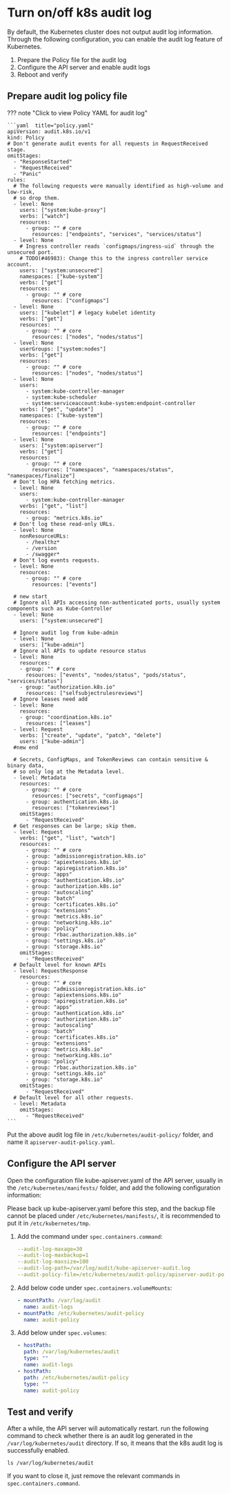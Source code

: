 # Turn on/off k8s audit log

By default, the Kubernetes cluster does not output audit log information. Through the following configuration, you can enable the audit log feature of Kubernetes.

1. Prepare the Policy file for the audit log
2. Configure the API server and enable audit logs
3. Reboot and verify

## Prepare audit log policy file

??? note "Click to view Policy YAML for audit log"

    ```yaml  title="policy.yaml"
    apiVersion: audit.k8s.io/v1
    kind: Policy
    # Don't generate audit events for all requests in RequestReceived stage.
    omitStages:
      - "ResponseStarted"
      - "RequestReceived"
      - "Panic"
    rules:
      # The following requests were manually identified as high-volume and low-risk,
      # so drop them.
      - level: None
        users: ["system:kube-proxy"]
        verbs: ["watch"]
        resources:
          - group: "" # core
            resources: ["endpoints", "services", "services/status"]
      - level: None
        # Ingress controller reads `configmaps/ingress-uid` through the unsecured port.
        # TODO(#46983): Change this to the ingress controller service account.
        users: ["system:unsecured"]
        namespaces: ["kube-system"]
        verbs: ["get"]
        resources:
          - group: "" # core
            resources: ["configmaps"]
      - level: None
        users: ["kubelet"] # legacy kubelet identity
        verbs: ["get"]
        resources:
          - group: "" # core
            resources: ["nodes", "nodes/status"]
      - level: None
        userGroups: ["system:nodes"]
        verbs: ["get"]
        resources:
          - group: "" # core
            resources: ["nodes", "nodes/status"]
      - level: None
        users:
          - system:kube-controller-manager
          - system:kube-scheduler
          - system:serviceaccount:kube-system:endpoint-controller
        verbs: ["get", "update"]
        namespaces: ["kube-system"]
        resources:
          - group: "" # core
            resources: ["endpoints"]
      - level: None
        users: ["system:apiserver"]
        verbs: ["get"]
        resources:
          - group: "" # core
            resources: ["namespaces", "namespaces/status", "namespaces/finalize"]
      # Don't log HPA fetching metrics.
      - level: None
        users:
          - system:kube-controller-manager
        verbs: ["get", "list"]
        resources:
          - group: "metrics.k8s.io"
      # Don't log these read-only URLs.
      - level: None
        nonResourceURLs:
          - /healthz*
          - /version
          - /swagger*
      # Don't log events requests.
      - level: None
        resources:
          - group: "" # core
            resources: ["events"]

      # new start
      # Ignore all APIs accessing non-authenticated ports, usually system components such as Kube-Controller
      - level: None
        users: ["system:unsecured"]

      # Ignore audit log from kube-admin
      - level: None
        users: ["kube-admin"]
      # Ignore all APIs to update resource status
      - level: None
        resources:
        - group: "" # core
          resources: ["events", "nodes/status", "pods/status", "services/status"]
        - group: "authorization.k8s.io"
          resources: ["selfsubjectrulesreviews"]
      # Ignore leases need add
      - level: None
        resources:
        - group: "coordination.k8s.io"
          resources: ["leases"]
      - level: Request
        verbs: ["create", "update", "patch", "delete"]
        users: ["kube-admin"]
      #new end

      # Secrets, ConfigMaps, and TokenReviews can contain sensitive & binary data,
      # so only log at the Metadata level.
      - level: Metadata
        resources:
          - group: "" # core
            resources: ["secrets", "configmaps"]
          - group: authentication.k8s.io
            resources: ["tokenreviews"]
        omitStages:
          - "RequestReceived"
      # Get responses can be large; skip them.
      - level: Request
        verbs: ["get", "list", "watch"]
        resources:
          - group: "" # core
          - group: "admissionregistration.k8s.io"
          - group: "apiextensions.k8s.io"
          - group: "apiregistration.k8s.io"
          - group: "apps"
          - group: "authentication.k8s.io"
          - group: "authorization.k8s.io"
          - group: "autoscaling"
          - group: "batch"
          - group: "certificates.k8s.io"
          - group: "extensions"
          - group: "metrics.k8s.io"
          - group: "networking.k8s.io"
          - group: "policy"
          - group: "rbac.authorization.k8s.io"
          - group: "settings.k8s.io"
          - group: "storage.k8s.io"
        omitStages:
          - "RequestReceived"
      # Default level for known APIs
      - level: RequestResponse
        resources:
          - group: "" # core
          - group: "admissionregistration.k8s.io"
          - group: "apiextensions.k8s.io"
          - group: "apiregistration.k8s.io"
          - group: "apps"
          - group: "authentication.k8s.io"
          - group: "authorization.k8s.io"
          - group: "autoscaling"
          - group: "batch"
          - group: "certificates.k8s.io"
          - group: "extensions"
          - group: "metrics.k8s.io"
          - group: "networking.k8s.io"
          - group: "policy"
          - group: "rbac.authorization.k8s.io"
          - group: "settings.k8s.io"
          - group: "storage.k8s.io"
        omitStages:
          - "RequestReceived"
      # Default level for all other requests.
      - level: Metadata
        omitStages:
          - "RequestReceived"
    ```

Put the above audit log file in `/etc/kubernetes/audit-policy/` folder, and name it `apiserver-audit-policy.yaml`.

## Configure the API server

Open the configuration file kube-apiserver.yaml of the API server, usually in the `/etc/kubernetes/manifests/` folder, and add the following configuration information:

Please back up kube-apiserver.yaml before this step, and the backup file cannot be placed under `/etc/kubernetes/manifests/`, it is recommended to put it in `/etc/kubernetes/tmp`.

1. Add the command under `spec.containers.command`:

    ```yaml
    --audit-log-maxage=30
    --audit-log-maxbackup=1
    --audit-log-maxsize=100
    --audit-log-path=/var/log/audit/kube-apiserver-audit.log
    --audit-policy-file=/etc/kubernetes/audit-policy/apiserver-audit-policy.yaml
    ```

2. Add below code under `spec.containers.volumeMounts`:

    ```yaml
    - mountPath: /var/log/audit
      name: audit-logs
    - mountPath: /etc/kubernetes/audit-policy
      name: audit-policy
    ```

3. Add below under `spec.volumes`:

    ```yaml
    - hostPath:
      path: /var/log/kubernetes/audit
      type: ""
      name: audit-logs
    - hostPath:
      path: /etc/kubernetes/audit-policy
      type: ""
      name: audit-policy
    ```

## Test and verify

After a while, the API server will automatically restart. run the following command to check whether there is an audit log generated in the `/var/log/kubernetes/audit` directory. If so, it means that the k8s audit log is successfully enabled.

```shell
ls /var/log/kubernetes/audit
```

If you want to close it, just remove the relevant commands in `spec.containers.command`.
